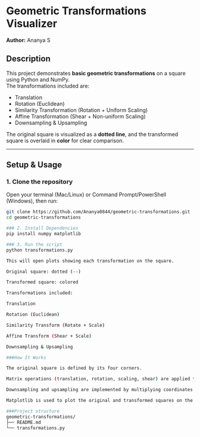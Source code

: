 # Geometric Transformations Visualizer

**Author:** Ananya S

## Description
This project demonstrates **basic geometric transformations** on a square using Python and NumPy.  
The transformations included are:

- Translation
- Rotation (Euclidean)
- Similarity Transformation (Rotation + Uniform Scaling)
- Affine Transformation (Shear + Non-uniform Scaling)
- Downsampling & Upsampling

The original square is visualized as a **dotted line**, and the transformed square is overlaid in **color** for clear comparison.

---

## Setup & Usage

### 1. Clone the repository
Open your terminal (Mac/Linux) or Command Prompt/PowerShell (Windows), then run:

```bash
git clone https://github.com/Ananya0844/geometric-transformations.git
cd geometric-transformations

### 2. Install Dependencies
pip install numpy matplotlib

### 3. Run the script
python transformations.py

This will open plots showing each transformation on the square.

Original square: dotted (--)

Transformed square: colored

Transformations included:

Translation

Rotation (Euclidean)

Similarity Transform (Rotate + Scale)

Affine Transform (Shear + Scale)

Downsampling & Upsampling

###How It Works

The original square is defined by its four corners.

Matrix operations (translation, rotation, scaling, shear) are applied to transform the square.

Downsampling and upsampling are implemented by multiplying coordinates by a scaling factor (<1 for downsampling, >1 for upsampling).

Matplotlib is used to plot the original and transformed squares on the same axes with grids and equal aspect ratio.

###Project structure
geometric-transformations/
├── README.md
└── transformations.py


